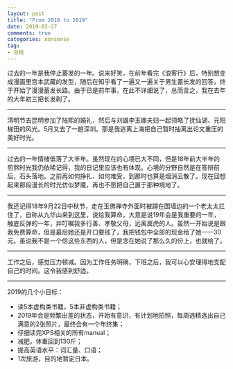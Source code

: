 ```yaml
---
layout: post
title: "From 2018 to 2019"
date: 2019-02-27
comments: true
categories: nonsense
tag: 
- 总结
---
```


过去的一年是我停止蓄发的一年。说来好笑，在前年看完《浪客行》后，特别想变成漫画里宫本武藏的发型，随后在知乎看了一遍又一遍关于男生蓄长发的回答，终于开始了漫漫蓄发长路。由于已是前年事，在此不详细说了，总而言之，我在去年的大年初三把长发剃了。

---

清明节去昆明参加了陆熙的婚礼，然后与刘雄李玉娜夫妇一起领略了抚仙湖、元阳梯田的风光。5月又去了一趟深圳。那是我逃离上海把自己暂时抽离出论文重压的美好时光。

---

过去的一年情绪低落了大半年。虽然现在的心境已大不同，但是18年前大半年的煎熬时光我仍依稀记得，我的日记里应该也有体现。心境的分野自然是在答辩前后，石头落地。之前再如何挣扎、如何难受，到那时也算是烟消云散了。现在回想起来那段漫长的时光仿似梦魇，再也不愿把自己置于那种境地了。

---

我还记得18年9月22日中秋节，走在玉佛禅寺外面时被蹲在围墙边的一个老太太拦住了，自称从九华山来到这里，说给我算命，大意是说19年会是我重要的一年，触底反弹的一年，并叮嘱我多行善、孝敬父母，远离属虎的人。虽然一开始说是跟我免费算命，但是最后她还是开口要钱了，我把钱包中全部的现金给了她——30元。虽说我不是一个信这些东西的人，但是念在她说了那么久的份上，也就给了。

---

工作之后，感觉压力顿减。因为工作任务明确，下班之后，我可以心安理得地支配自己的时间。这令我感到舒适。

---

2019的几个小目标：

- 读5本虚构类书籍，5本非虚构类书籍；
- 2019年会是频繁出差的状态，开始有意识，有计划地拍照，每周选精选出自己满意的2张照片，最终会有一个年终集；
- 仔细读完XPS相关的所有manual；
- 减肥，体重回到130斤；
- 提高英语水平：词汇量、口语；
- 1次旅游，目的地暂定日本。

